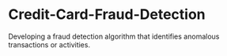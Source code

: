 # Credit-Card-Fraud-Detection
Developing a fraud detection algorithm that identifies anomalous transactions or activities.

